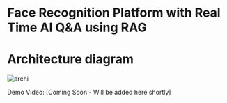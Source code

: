 # Face Recognition Platform with Real Time AI Q&A using RAG 



# Architecture diagram

![archi](https://github.com/user-attachments/assets/31ce7058-cf84-4278-bfa9-070ad7b722ca)

Demo Video: [Coming Soon - Will be added here shortly]


